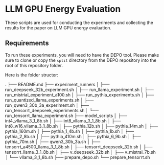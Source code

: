 # LLM GPU Energy Evaluation

These scripts are used for conducting the experiments and collecting the results for the paper on LLM GPU energy evaluation.

## Requirements

To run these experiments, you will need to have the DEPO tool. Please make sure to clone or copy the `split` directory from the DEPO repository into the root of this repository folder. 

Here is the folder structer:

.
├── README.md
├── experiment_runners
│   ├── run_deepseek_32b_experiment.sh
│   ├── run_llama_experiment.sh
│   ├── run_mistrial_experiment_a100.sh
│   ├── run_pythia_experiments.sh
│   ├── run_quantized_llama_experiments.sh
│   ├── run_qwen3_30b_3a_experiment.sh
│   ├── run_tensorrt_deepseek_experiments.sh
│   └── run_tensorrt_llama_experiment.sh
├── model_scripts
│   ├── int4_vllama_3_1_8b.sh
│   ├── int8_vllama_3_1_8b.sh
│   ├── int8_w16_vllama_3_1_8b.sh
│   ├── pythia_12b.sh
│   ├── pythia_14m.sh
│   ├── pythia_160m.sh
│   ├── pythia_1_4b.sh
│   ├── pythia_1b.sh
│   ├── pythia_2_8b.sh
│   ├── pythia_410m.sh
│   ├── pythia_6_9b.sh
│   ├── pythia_70m.sh
│   ├── qwen3_30b_3a.sh
│   ├── tensorrt_a4500_llama_3_1_8b.sh
│   ├── tensorrt_deepseek_32b.sh
│   ├── tensorrt_llama_3_1_8b.sh
│   ├── v_deepseek_32b.sh
│   ├── v_mistral_7b.sh
│   └── vllama_3_1_8b.sh
├── prepare_depo.sh
└── prepare_tensorrt.sh
